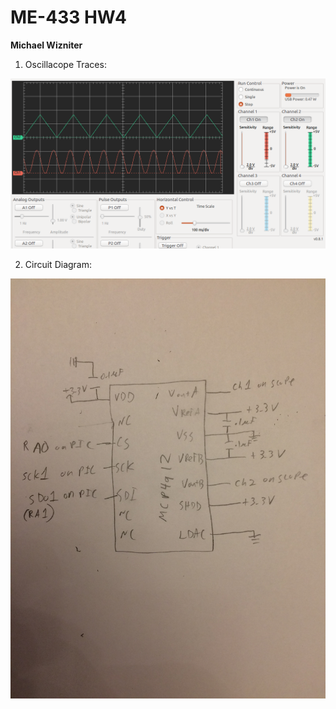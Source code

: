 # ME-433 HW4
**Michael Wizniter**

1. Oscillacope Traces:

![nscope.png](imgs/nscope.png)

2. Circuit Diagram:

![schematic.JPG](imgs/schematic.JPG)
